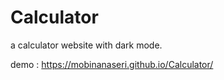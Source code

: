 # Calculator
a calculator website with dark mode.

demo : https://mobinanaseri.github.io/Calculator/
